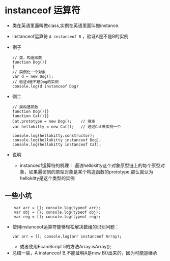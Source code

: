 # instanceof 运算符
* 类在英语里面叫做class,实例在英语里面叫做instance.
* instanceof运算符 `A instanceof B` ，验证A是不是B的实例

* 例子
    ```
    // 类，构造函数
    function Dog(){
    }
    // 实例化一个对象
    var d = new Dog();
    // 验证d是不是Dog的实例
    console.log(d instanceof Dog)
    ```
* 例二
    ```
    // 类构造函数
    function Dog(){}
    function Cat(){}
    Cat.prototype = new Dog();    // 继承
    var hellokitty = new Cat();   // 通过Cat来实例一个
    
    console.log(hellokitty.constructor);
    console.log(hellokitty instanceof Dog);
    console.log(hellokitty instanceof Cat);
    ```

* 说明
    * instanceof运算符的机理： 遍访hellokitty这个对象原型链上的每个原型对象，如果遍访到的原型对象是某个构造函数的prototype,那么就认为hellokitty是这个类型的实例
    
## 一些小坑
```
    var arr = []; console.log(typeof arr);
    var obj = {}; console.log(typeof obj);
    var reg = []; console.log(typeof reg);
```
* 使用instanceof运算符能够轻松解决数组的识别问题：
    ```
    var arr = []; console.log(arr instanceof Array);
    ```
    * 或者使用EcamScript 5的方法Array.isArray();
* 总结一些，A instanceof B,不能证明A是new B()出来的，因为可能是继承    
    
    
    